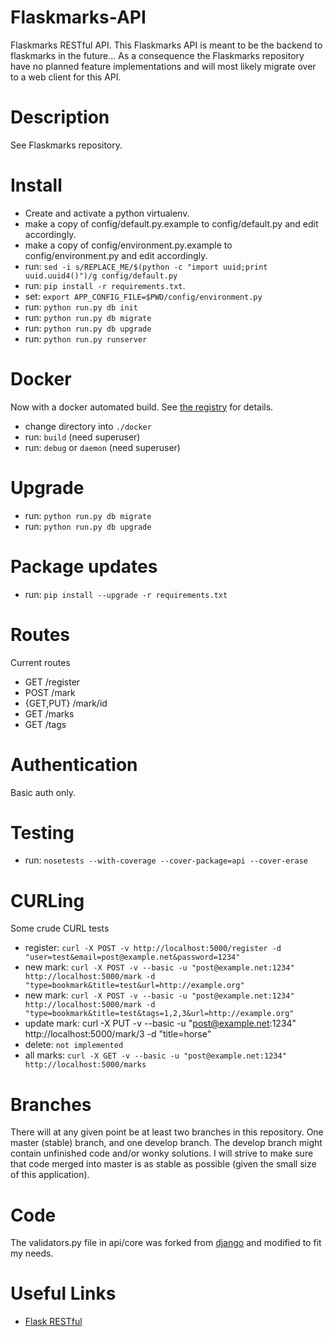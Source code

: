 Flaskmarks-API
==============
Flaskmarks RESTful API. This Flaskmarks API is meant to be the backend to flaskmarks in the future... As a consequence the Flaskmarks repository have no planned feature implementations and will most likely migrate over to a web client for this API.

Description
===========
See Flaskmarks repository.

Install
=======
* Create and activate a python virtualenv.
* make a copy of config/default.py.example to config/default.py and edit accordingly.
* make a copy of config/environment.py.example to config/environment.py and edit accordingly.
* run: `sed -i s/REPLACE_ME/$(python -c "import uuid;print uuid.uuid4()")/g config/default.py`
* run: `pip install -r requirements.txt`.
* set: `export APP_CONFIG_FILE=$PWD/config/environment.py`
* run: `python run.py db init`
* run: `python run.py db migrate`
* run: `python run.py db upgrade`
* run: `python run.py runserver`

Docker
======
Now with a docker automated build. See [the registry](https://registry.hub.docker.com/u/plastboks/flaskmarks-api/) for details.
* change directory into `./docker`
* run: `build` (need superuser)
* run: `debug` or `daemon` (need superuser)

Upgrade
=======
* run: `python run.py db migrate`
* run: `python run.py db upgrade`

Package updates
===============
* run: `pip install --upgrade -r requirements.txt`

Routes
======
Current routes
* GET /register
* POST /mark
* {GET,PUT} /mark/id
* GET /marks
* GET /tags

Authentication
=============
Basic auth only.

Testing
=======
* run: `nosetests --with-coverage --cover-package=api --cover-erase`

CURLing
=======
Some crude CURL tests
* register: `curl -X POST -v http://localhost:5000/register -d "user=test&email=post@example.net&password=1234"`
* new mark: `curl -X POST -v --basic -u "post@example.net:1234" http://localhost:5000/mark -d "type=bookmark&title=test&url=http://example.org"`
* new mark: `curl -X POST -v --basic -u "post@example.net:1234" http://localhost:5000/mark -d "type=bookmark&title=test&tags=1,2,3&url=http://example.org"`
* update mark: curl -X PUT -v --basic -u "post@example.net:1234" http://localhost:5000/mark/3 -d "title=horse"
* delete: `not implemented`
* all marks: `curl -X GET -v --basic -u "post@example.net:1234" http://localhost:5000/marks`


Branches
========
There will at any given point be at least two branches in this repository. One
master (stable) branch, and one develop branch. The develop branch might contain
unfinished code and/or wonky solutions. I will strive to make sure that code 
merged into master is as stable as possible (given the small size of this application).

Code
====
The validators.py file in api/core was forked from [django](https://github.com/django/django) and modified to fit my needs.

Useful Links
============
* [Flask RESTful](http://flask-restful.readthedocs.org/en/latest/)
